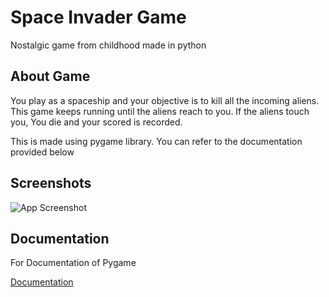 
# Space Invader Game

Nostalgic game from childhood made in python

## About Game

You play as a spaceship and your objective is to kill all the incoming aliens. This game keeps running until the aliens reach to you. If the aliens touch you, You die and your scored is recorded.

This is made using pygame library. You can refer to the documentation provided below
## Screenshots

![App Screenshot](https://imgur.com/ktu4vLQ)


## Documentation
For Documentation of Pygame

[Documentation](https://www.pygame.org/docs/)

